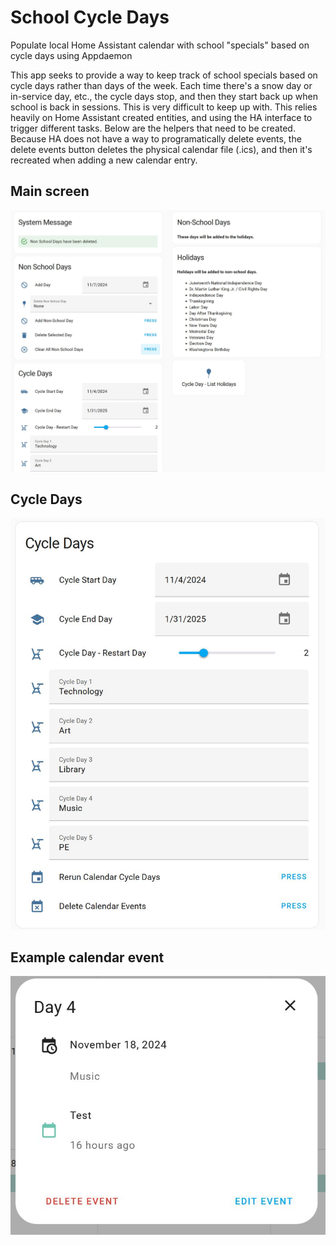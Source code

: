 # School Cycle Days
Populate local Home Assistant calendar with school "specials" based on cycle days using Appdaemon

This app seeks to provide a way to keep track of school specials based on cycle days rather than days of the week. Each time there's a snow day or in-service day, etc., the cycle days stop, and then they start back up when school is back in sessions. This is very difficult to keep up with. This relies heavily on Home Assistant created entities, and using the HA interface to trigger different tasks. Below are the helpers that need to be created. Because HA does not have a way to programatically delete events, the delete events button deletes the physical calendar file (.ics), and then it's recreated when adding a new calendar entry.

## Main screen
![alt text](https://github.com/gmalbert/schoolCycleDays/blob/main/main%20screen.JPG "Main screen")

## Cycle Days
![alt text](https://github.com/gmalbert/schoolCycleDays/blob/main/cycle%20days.JPG "Cycle Days")

## Example calendar event
![alt text](https://github.com/gmalbert/schoolCycleDays/blob/main/calendar%20event.JPG "Sample calendar entry")
